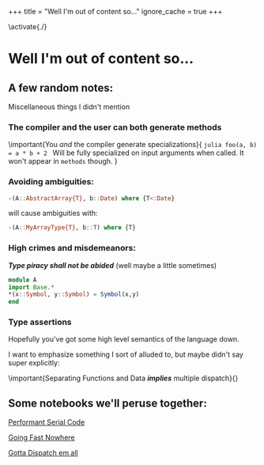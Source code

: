 +++
title = "Well I'm out of content so..."
ignore_cache = true
+++

<!-- Setup -->

\activate{./}


# Well I'm out of content so...

## A few random notes:
Miscellaneous things I didn't mention
### The compiler and the user can both generate methods
\important{You *and* the compiler generate specializations}{
    ```julia
    foo(a, b) = a * b + 2
    ```
    Will be fully specialized on input arguments when called.
    It won't appear in `methods` though.
}

### Avoiding ambiguities:
```julia
-(A::AbstractArray{T}, b::Date) where {T<:Date}
```
will cause ambiguities with:
```julia
-(A::MyArrayType{T}, b::T) where {T}
```

### High crimes and misdemeanors:
***Type piracy shall not be abided*** (well maybe a little sometimes)

```julia
module A
import Base.*
*(x::Symbol, y::Symbol) = Symbol(x,y)
end
```

### Type assertions 

Hopefully you've got some high level semantics of the language down.

I want to emphasize something I sort of alluded to, but maybe didn't say super explicitly:

\important{Separating Functions and Data ***implies*** multiple dispatch}{}

## Some notebooks we'll peruse together:

[Performant Serial Code](https://mitmath.github.io/Parallel-Computing-Spoke/notebooks/PerformantSerialJulia.html)

[Going Fast Nowhere](https://vchuravy.dev/talks/Going_fast_nowhere/)

[Gotta Dispatch em all](https://mit-c25-fall23.netlify.app/homeworks/hw1-2024)
